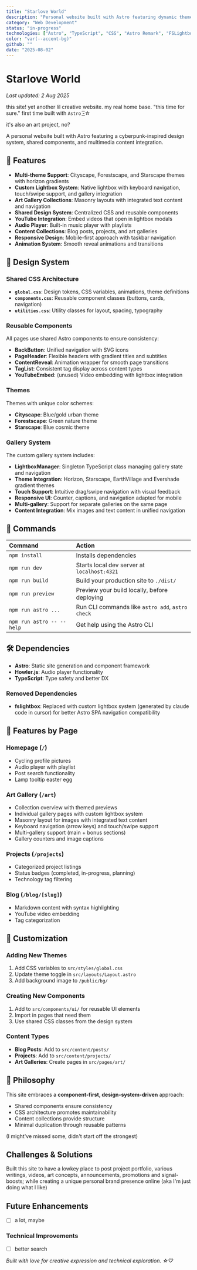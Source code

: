 ```yaml
---
title: "Starlove World"
description: "Personal website built with Astro featuring dynamic themes and smooth transitions"
category: "Web Development"
status: "in-progress"
technologies: ["Astro", "TypeScript", "CSS", "Astro Remark", "FSLightbox"]
color: "var(--accent-bg)"
github: ""
date: "2025-08-02"
---
```


# Starlove World

_Last updated: 2 Aug 2025_

this site! yet another lil creative website. my real home base. "this time for sure." first time built with `Astro` -͟͟͞☆

it's also an art project, no?

A personal website built with Astro featuring a cyberpunk-inspired design system, shared components, and multimedia content integration.

## 🎨 Features

- **Multi-theme Support**: Cityscape, Forestscape, and Starscape themes with horizon gradients
- **Custom Lightbox System**: Native lightbox with keyboard navigation, touch/swipe support, and gallery integration
- **Art Gallery Collections**: Masonry layouts with integrated text content and navigation
- **Shared Design System**: Centralized CSS and reusable components
- **YouTube Integration**: Embed videos that open in lightbox modals
- **Audio Player**: Built-in music player with playlists
- **Content Collections**: Blog posts, projects, and art galleries
- **Responsive Design**: Mobile-first approach with taskbar navigation
- **Animation System**: Smooth reveal animations and transitions

## 🎯 Design System

### Shared CSS Architecture

- **`global.css`**: Design tokens, CSS variables, animations, theme definitions
- **`components.css`**: Reusable component classes (buttons, cards, navigation)
- **`utilities.css`**: Utility classes for layout, spacing, typography

### Reusable Components

All pages use shared Astro components to ensure consistency:

- **BackButton**: Unified navigation with SVG icons
- **PageHeader**: Flexible headers with gradient titles and subtitles
- **ContentReveal**: Animation wrapper for smooth page transitions
- **TagList**: Consistent tag display across content types
- **YouTubeEmbed**: (unused) Video embedding with lightbox integration

### Themes

Themes with unique color schemes:

- **Cityscape**: Blue/gold urban theme
- **Forestscape**: Green nature theme
- **Starscape**: Blue cosmic theme

### Gallery System

The custom gallery system includes:

- **LightboxManager**: Singleton TypeScript class managing gallery state and navigation
- **Theme Integration**: Horizon, Starscape, EarthVillage and Evershade gradient themes
- **Touch Support**: Intuitive drag/swipe navigation with visual feedback
- **Responsive UI**: Counter, captions, and navigation adapted for mobile
- **Multi-gallery**: Support for separate galleries on the same page
- **Content Integration**: Mix images and text content in unified navigation

## 🧞 Commands

| Command                   | Action                                           |
| :------------------------ | :----------------------------------------------- |
| `npm install`             | Installs dependencies                            |
| `npm run dev`             | Starts local dev server at `localhost:4321`      |
| `npm run build`           | Build your production site to `./dist/`          |
| `npm run preview`         | Preview your build locally, before deploying     |
| `npm run astro ...`       | Run CLI commands like `astro add`, `astro check` |
| `npm run astro -- --help` | Get help using the Astro CLI                     |

## 🛠️ Dependencies

- **Astro**: Static site generation and component framework
- **Howler.js**: Audio player functionality
- **TypeScript**: Type safety and better DX

### Removed Dependencies

- **fslightbox**: Replaced with custom lightbox system (generated by claude code in cursor) for better Astro SPA navigation compatibility

## 📱 Features by Page

### Homepage (`/`)

- Cycling profile pictures
- Audio player with playlist
- Post search functionality
- Lamp tooltip easter egg

### Art Gallery (`/art`)

- Collection overview with themed previews
- Individual gallery pages with custom lightbox system
- Masonry layout for images with integrated text content
- Keyboard navigation (arrow keys) and touch/swipe support
- Multi-gallery support (main + bonus sections)
- Gallery counters and image captions

### Projects (`/projects`)

- Categorized project listings
- Status badges (completed, in-progress, planning)
- Technology tag filtering

### Blog (`/blog/[slug]`)

- Markdown content with syntax highlighting
- YouTube video embedding
- Tag categorization

## 🎨 Customization

### Adding New Themes

1. Add CSS variables to `src/styles/global.css`
2. Update theme toggle in `src/layouts/Layout.astro`
3. Add background image to `/public/bg/`

### Creating New Components

1. Add to `src/components/ui/` for reusable UI elements
2. Import in pages that need them
3. Use shared CSS classes from the design system

### Content Types

- **Blog Posts**: Add to `src/content/posts/`
- **Projects**: Add to `src/content/projects/`
- **Art Galleries**: Create pages in `src/pages/art/`

## 🌟 Philosophy

This site embraces a **component-first, design-system-driven** approach:

- Shared components ensure consistency
- CSS architecture promotes maintainability
- Content collections provide structure
- Minimal duplication through reusable patterns

(I might've missed some, didn't start off the strongest)

## Challenges & Solutions

Built this site to have a lowkey place to post project portfolio, various writings, videos, art concepts, announcements, promotions and signal-boosts; while creating a unique personal brand presence online (aka I'm just doing what I like)

## Future Enhancements

- [ ] a lot, maybe

### Technical Improvements

- [ ] better search

_Built with love for creative expression and technical exploration. ☆♡_
